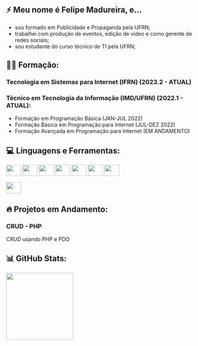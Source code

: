 ## 	:zap: Meu nome é Felipe Madureira, e... ###

* sou formado em Publicidade e Propaganda pela UFRN;
* trabalhei com produção de eventos, edição de vídeo e como gerente de redes sociais;
* sou estudante do curso técnico de TI pela UFRN;

## :man_student: Formação:
### Tecnologia em Sistemas para Internet (IFRN) (2023.2 - ATUAL)
### Técnico em Tecnologia da Informação (IMD/UFRN) (2022.1 - ATUAL):
- Formação em Programação Básica (JAN-JUL 2022)
- Formação Básica em Programação para Internet (JUL-DEZ 2022)
- Formação Avançada em Programação para Internet (EM ANDAMENTO)



## :computer: Linguagens e Ferramentas:
<div style="display: inline block">
  <img align="center" height="30" width="40" src="https://cdn.jsdelivr.net/gh/devicons/devicon/icons/javascript/javascript-original.svg"/>
  <img align="center" height="30" width="40" src="https://cdn.jsdelivr.net/gh/devicons/devicon/icons/typescript/typescript-original.svg"/>
  <img align="center" height="30" width="40" src="https://cdn.jsdelivr.net/gh/devicons/devicon/icons/nodejs/nodejs-original.svg" />
  <img align="center" height="30" width="40" src="https://cdn.jsdelivr.net/gh/devicons/devicon/icons/html5/html5-original.svg" />
  <img align="center" height="30" width="40" src="https://cdn.jsdelivr.net/gh/devicons/devicon/icons/css3/css3-original.svg" />
  <img align="center" height="30" width="40" src="https://cdn.jsdelivr.net/gh/devicons/devicon/icons/react/react-original.svg" />
  <img align="center" height="30" width="40" src="https://cdn.jsdelivr.net/gh/devicons/devicon/icons/mysql/mysql-original.svg" />
</div>
<br>
<div style="display: inline block">
   <img align="center" height="30" width="40" src="https://cdn.jsdelivr.net/gh/devicons/devicon/icons/php/php-plain.svg" />
</div>

## :fire: Projetos em Andamento:
### CRUD - PHP
_CRUD_ usando PHP e PDO

## :bar_chart: GitHub Stats:
<img height="180em" src="https://streak-stats.demolab.com?user=felipemadu13&theme=dark&hide_border=true"/> <br>

